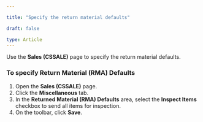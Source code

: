 ```yaml
---

title: "Specify the return material defaults"  

draft: false 

type: Article
---
```


Use the **Sales (CSSALE)** page to specify the return material defaults.

### To specify Return Material (RMA) Defaults

1. Open the **Sales (CSSALE)** page.  
2. Click the **Miscellaneous** tab.  
3. In the **Returned Material (RMA) Defaults** area, select the **Inspect Items** checkbox to send all items for inspection.
4. On the toolbar, click **Save**.
